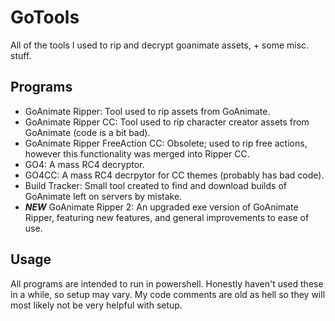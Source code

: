 # GoTools
All of the tools I used to rip and decrypt goanimate assets, + some misc. stuff.
## Programs
- GoAnimate Ripper: Tool used to rip assets from GoAnimate.
- GoAnimate Ripper CC: Tool used to rip character creator assets from GoAnimate (code is a bit bad).
- GoAnimate Ripper FreeAction CC: Obsolete; used to rip free actions, however this functionality was merged into Ripper CC.
- GO4: A mass RC4 decryptor.
- GO4CC: A mass RC4 decrpytor for CC themes (probably has bad code).
- Build Tracker: Small tool created to find and download builds of GoAnimate left on servers by mistake.
- ***NEW*** GoAnimate Ripper 2: An upgraded exe version of GoAnimate Ripper, featuring new features, and general improvements to ease of use.
## Usage
All programs are intended to run in powershell. Honestly haven't used these in a while, so setup may vary. My code comments are old as hell so they will most likely not be very helpful with setup.
